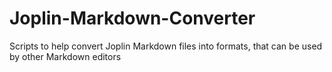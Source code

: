 # Joplin-Markdown-Converter
Scripts to help convert Joplin Markdown files into formats, that can be used by other Markdown editors
